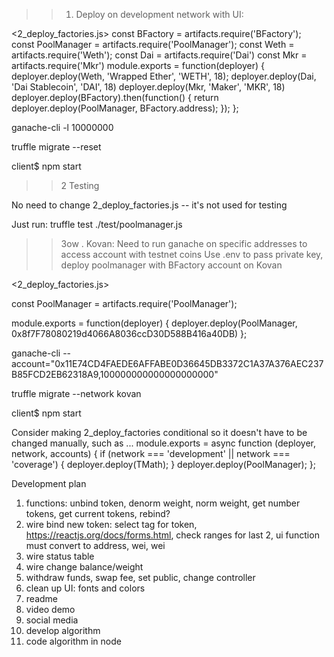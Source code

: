 >>1. Deploy on development network with UI:

<2_deploy_factories.js>
const BFactory = artifacts.require('BFactory');
const PoolManager = artifacts.require('PoolManager');
const Weth = artifacts.require('Weth');
const Dai = artifacts.require('Dai')
const Mkr = artifacts.require('Mkr')
module.exports = function(deployer) {
  deployer.deploy(Weth, 'Wrapped Ether', 'WETH', 18);
  deployer.deploy(Dai, 'Dai Stablecoin', 'DAI', 18)
  deployer.deploy(Mkr, 'Maker', 'MKR', 18)
  deployer.deploy(BFactory).then(function() {
    return deployer.deploy(PoolManager, BFactory.address);
  });
};

ganache-cli -l 10000000 

truffle migrate --reset

client$ npm start

>>2 Testing

No need to change 2_deploy_factories.js -- it's not used for testing

Just run: truffle test ./test/poolmanager.js

>>3ow . Kovan:
Need to run ganache on specific addresses to access account with testnet coins
Use .env to pass private key, deploy poolmanager with BFactory account on Kovan

<2_deploy_factories.js>

const PoolManager = artifacts.require('PoolManager');

module.exports = function(deployer) {
  deployer.deploy(PoolManager, 0x8f7F78080219d4066A8036ccD30D588B416a40DB)
};

ganache-cli --account="0x11E74CD4FAEDE6AFFABE0D36645DB3372C1A37A376AEC237B85FCD2EB62318A9,100000000000000000000"

truffle migrate --network kovan

client$ npm start


Consider making 2_deploy_factories conditional so it doesn't have to be changed manually, 
such as ...
module.exports = async function (deployer, network, accounts) {
    if (network === 'development' || network === 'coverage') {
        deployer.deploy(TMath);
    }
    deployer.deploy(PoolManager);
};

Development plan 
1) functions: unbind token, denorm weight, norm weight, get  number tokens, get current tokens, rebind?
2) wire bind new token: select tag for token, https://reactjs.org/docs/forms.html, check ranges for last 2, ui function must convert to address, wei, wei
3) wire status table
4) wire change balance/weight
5) withdraw funds, swap fee, set public, change controller
6) clean up UI: fonts and colors
7) readme
8) video demo
9) social media
10) develop algorithm
11) code algorithm in node